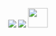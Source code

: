 <img src="https://giphy.com/embed/pVOCil38Wajlu3j1bs.gif" />



<img src="https://media0.giphy.com/media/l91O1yhpuoOFdSZXeh/giphy.gif?cid=ecf05e47r40ggcg0ccdczo5olhk74pbg5twpta8qu14lywf6&rid=giphy.gif&ct=g" />

<img src="https://media.giphy.com/media/vFKqnCdLPNOKc/giphy.gif" width="40" height="40" />

